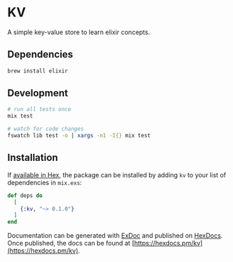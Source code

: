 # KV

A simple key-value store to learn elixir concepts.

## Dependencies

```bash
brew install elixir
```

## Development

```bash
# run all tests once
mix test

# watch for code changes
fswatch lib test -o | xargs -n1 -I{} mix test
```

## Installation

If [available in Hex](https://hex.pm/docs/publish), the package can be installed
by adding `kv` to your list of dependencies in `mix.exs`:

```elixir
def deps do
  [
    {:kv, "~> 0.1.0"}
  ]
end
```

Documentation can be generated with [ExDoc](https://github.com/elixir-lang/ex_doc)
and published on [HexDocs](https://hexdocs.pm). Once published, the docs can
be found at [https://hexdocs.pm/kv](https://hexdocs.pm/kv).

